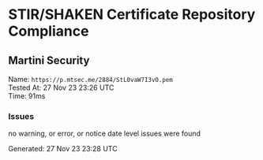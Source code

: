 # STIR/SHAKEN Certificate Repository Compliance

## Martini Security

Name: `https://p.mtsec.me/2884/StL0vaW7I3vO.pem`\
Tested At: 27 Nov 23 23:26 UTC\
Time: 91ms

### Issues

no warning, or error, or notice date level issues were found

Generated: 27 Nov 23 23:28 UTC